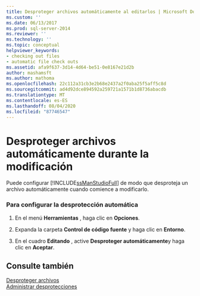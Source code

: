 ```yaml
---
title: Desproteger archivos automáticamente al editarlos | Microsoft Docs
ms.custom: ''
ms.date: 06/13/2017
ms.prod: sql-server-2014
ms.reviewer: ''
ms.technology: ''
ms.topic: conceptual
helpviewer_keywords:
- checking out files
- automatic file check outs
ms.assetid: afa9f637-3d14-4d64-be51-0e8167e21d2b
author: mashamsft
ms.author: mathoma
ms.openlocfilehash: 22c112a31cb3e2b68e2437a2f0aba25f5aff5c8d
ms.sourcegitcommit: ad4d92dce894592a259721a1571b1d8736abacdb
ms.translationtype: MT
ms.contentlocale: es-ES
ms.lasthandoff: 08/04/2020
ms.locfileid: "87746547"
---
```

# <a name="automatically-check-out-files-upon-edit"></a>Desproteger archivos automáticamente durante la modificación
  Puede configurar [!INCLUDE[ssManStudioFull](../includes/ssmanstudiofull-md.md)] de modo que desproteja un archivo automáticamente cuando comience a modificarlo.  
  
### <a name="to-configure-automatic-checkout"></a>Para configurar la desprotección automática  
  
1.  En el menú **Herramientas** , haga clic en **Opciones**.  
  
2.  Expanda la carpeta **Control de código fuente** y haga clic en **Entorno**.  
  
3.  En el cuadro **Editando** , active **Desproteger automáticamente**y haga clic en **Aceptar**.  
  
## <a name="see-also"></a>Consulte también  
 [Desproteger archivos](../../2014/database-engine/check-out-files.md)   
 [Administrar desprotecciones](../../2014/database-engine/manage-checkouts.md)  
  
  
